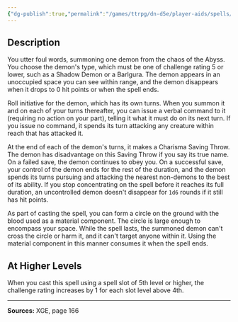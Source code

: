 ```yaml
---
{"dg-publish":true,"permalink":"/games/ttrpg/dn-d5e/player-aids/spells/level-4/summon-greater-demon/","tags":["TTRPG/DND/5e","verbal","somatic","material","concentration","Spell"],"noteIcon":""}
---
```



## Description
You utter foul words, summoning one demon from the chaos of the Abyss.
You choose the demon's type, which must be one of challenge rating 5 or lower, such as a Shadow Demon or a Barlgura.
The demon appears in an unoccupied space you can see within range, and the demon disappears when it drops to 0 hit points or when the spell ends.

Roll initiative for the demon, which has its own turns.
When you summon it and on each of your turns thereafter, you can issue a verbal command to it (requiring no action on your part), telling it what it must do on its next turn.
If you issue no command, it spends its turn attacking any creature within reach that has attacked it.

At the end of each of the demon's turns, it makes a Charisma Saving Throw.
The demon has disadvantage on this Saving Throw if you say its true name.
On a failed save, the demon continues to obey you.
On a successful save, your control of the demon ends for the rest of the duration, and the demon spends its turns pursuing and attacking the nearest non-demons to the best of its ability.
If you stop concentrating on the spell before it reaches its full duration, an uncontrolled demon doesn't disappear for `1d6` rounds if it still has hit points.

As part of casting the spell, you can form a circle on the ground with the blood used as a material component.
The circle is large enough to encompass your space.
While the spell lasts, the summoned demon can't cross the circle or harm it, and it can't target anyone within it.
Using the material component in this manner consumes it when the spell ends.

## At Higher Levels
When you cast this spell using a spell slot of 5th level or higher, the challenge rating increases by 1 for each slot level above 4th.

---

**Sources:** XGE, page 166
